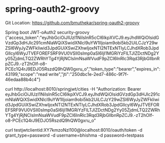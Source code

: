 # spring-oauth2-groovy
Git Location: https://github.com/bmuthekar/spring-oauth2-groovy

Spring boot JWT-oAuth2 security-groovy
{"access_token":"eyJhbGciOiJIUzI1NiIsInR5cCI6IkpXVCJ9.eyJhdWQiOlsidGVzdGp3dHJlc291cmNlaWQiXSwidXNlcl9uYW1lIjoiam9obi5kb2UiLCJzY29wZSI6WyJyZWFkIiwid3JpdGUiXSwiZXhwIjoxNTI2NTExNTIyLCJhdXRob3JpdGllcyI6WyJTVEFOREFSRF9VU0VSIl0sImp0aSI6IjI1MGRiYzFlLTJlZDctNDg2Yy05ZjdmLTQ2ZWRhYTg4YjRjNCIsImNsaWVudF9pZCI6InRlc3Rqd3RjbGllbnRpZCJ9.-zT2hOIf-o8-PCEc1Q4rJ9EDJO5RszdQ9hQW0gxru_o","token_type":"bearer","expires_in":43199,"scope":"read write","jti":"250dbc1e-2ed7-486c-9f7f-46edaa88b4c4"}


curl http://localhost:8010/springjwt/cities -H "Authorization: Bearer eyJhbGciOiJIUzI1NiIsInR5cCI6IkpXVCJ9.eyJhdWQiOlsidGVzdGp3dHJlc291cmNlaWQiXSwidXNlcl9uYW1lIjoiam9obi5kb2UiLCJzY29wZSI6WyJyZWFkIiwid3JpdGUiXSwiZXhwIjoxNTI2NTExNTIyLCJhdXRob3JpdGllcyI6WyJTVEFOREFSRF9VU0VSIl0sImp0aSI6IjI1MGRiYzFlLTJlZDctNDg2Yy05ZjdmLTQ2ZWRhYTg4YjRjNCIsImNsaWVudF9pZCI6InRlc3Rqd3RjbGllbnRpZCJ9.-zT2hOIf-o8-PCEc1Q4rJ9EDJO5RszdQ9hQW0gxru_o"


curl testjwtclientid:XY7kmzoNzl100@localhost:8010/oauth/token -d grant_type=password -d username=bhishma -d password=testpass
